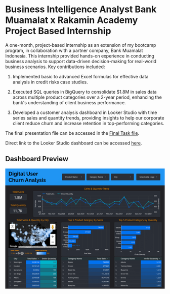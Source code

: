 # Business Intelligence Analyst Bank Muamalat x Rakamin Academy Project Based Internship

A one-month, project-based internship as an extension of my bootcamp program, in collaboration with a partner company, Bank Muamalat Indonesia. This internship provided hands-on experience in conducting business analysis to support data-driven decision-making for real-world business scenarios. Key contributions included:

1. Implemented basic to advanced Excel formulas for effective data analysis in credit risks case studies.

2. Executed SQL queries in BigQuery to consolidate $1.8M in sales data across multiple product categories over a 2-year period, enhancing the bank's understanding of client business performance.

3. Developed a customer analysis dashboard in Looker Studio with time series sales and quantity trends, providing insights to help our corporate client reduce churn and increase retention in top-performing categories.

The final presentation file can be accessed in the [Final Task file](https://github.com/mcikalmerdeka/Business-Intelligence-Analyst-Bank-Muamalat---Rakamin-PBI-Program/blob/main/Final%20Task_Bank%20Muamalat_BI%20Analyst_Muhammad%20Cikal%20Merdeka.pdf).

Direct link to the Looker Studio dashboard can be accessed [here](https://lookerstudio.google.com/reporting/fda635b9-e00c-4c1b-baec-76738659a7ee).

## Dashboard Preview

![Dashboard Preview](https://github.com/mcikalmerdeka/Business-Intelligence-Analyst-Bank-Muamalat---Rakamin-PBI-Program/raw/main/Dashboard/Dashboard%20PNG.png)

